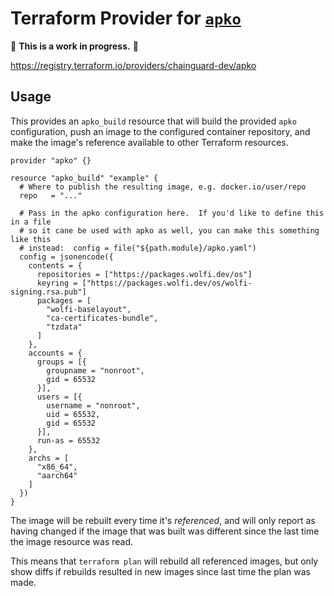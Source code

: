 # Terraform Provider for [`apko`](https://github.com/chainguard-dev/apko)

🚨 **This is a work in progress.** 🚨

https://registry.terraform.io/providers/chainguard-dev/apko

## Usage

This provides an `apko_build` resource that will build the provided `apko` configuration, push an image to the configured container repository, and make the image's reference available to other Terraform resources.

```hcl
provider "apko" {}

resource "apko_build" "example" {
  # Where to publish the resulting image, e.g. docker.io/user/repo
  repo   = "..."

  # Pass in the apko configuration here.  If you'd like to define this in a file
  # so it cane be used with apko as well, you can make this something like this
  # instead:  config = file("${path.module}/apko.yaml")
  config = jsonencode({
    contents = {
      repositories = ["https://packages.wolfi.dev/os"]
      keyring = ["https://packages.wolfi.dev/os/wolfi-signing.rsa.pub"]
      packages = [
        "wolfi-baselayout",
        "ca-certificates-bundle",
        "tzdata"
      ]
    },
    accounts = {
      groups = [{
        groupname = "nonroot",
        gid = 65532
      }],
      users = [{
        username = "nonroot",
        uid = 65532,
        gid = 65532
      }],
      run-as = 65532
    },
    archs = [
      "x86_64",
      "aarch64"
    ]
  })
}
```

The image will be rebuilt every time it's _referenced_, and will only report as having changed if the image that was built was different since the last time the image resource was read.

This means that `terraform plan` will rebuild all referenced images, but only show diffs if rebuilds resulted in new images since last time the plan was made.
